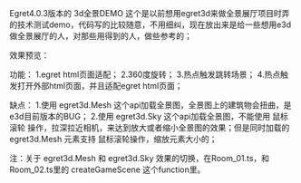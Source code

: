Egret4.0.3版本的 3d全景DEMO
这个是以前想用egret3d来做全景展厅项目时弄的技术测试demo，代码写的比较随意，不用细纠，现在放出来是给一些想用e3d做全景展厅的人，对那些用得到的人，做些参考的；

效果预览：

功能：
1.egret html页面适配；
2.360度旋转；
3.热点触发跳转场景；
4.热点触发打开外部html页面，并且适配egret html页面；

缺点：
1.使用 egret3d.Mesh 这个api加载全景图，全景图上的建筑物会扭曲，是e3d目前版本的BUG；
2.使用 egret3d.Sky 这个api加载全景图，不能使用 鼠标滚轮 操作，拉深拉近相机，来达到放大或者缩小全景图的效果；但是同时加载的 egret3d.Mesh 元素支持 鼠标滚轮操作，缩放元素大小的；

注：关于 egret3d.Mesh 和 egret3d.Sky 效果的切换，在Room_01.ts，和 Room_02.ts里的 createGameScene 这个function里。
